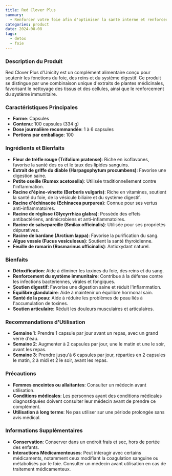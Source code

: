 ```yaml
---
title: Red Clover Plus
summary:
  - Renforcer votre foie afin d'optimiser la santé interne et renforcer le système immunitaire
categories: product
date: 2024-08-08
tags:
  - detox
  - foie
---
```


### **Description du Produit**
Red Clover Plus d'Unicity est un complément alimentaire conçu pour soutenir les fonctions du foie, des reins et du système digestif. Ce produit se distingue par une combinaison unique d'extraits de plantes médicinales, favorisant le nettoyage des tissus et des cellules, ainsi que le renforcement du système immunitaire.

### **Caractéristiques Principales**
- **Forme**: Capsules
- **Contenu**: 100 capsules (334 g)
- **Dose journalière recommandée**: 1 à 6 capsules
- **Portions par emballage**: 100

### **Ingrédients et Bienfaits**
- **Fleur de trèfle rouge (Trifolium pratense)**: Riche en isoflavones, favorise la santé des os et le taux des lipides sanguins.
- **Extrait de griffe du diable (Harpagophytum procumbens)**: Favorise une digestion saine.
- **Petite oseille (Rumex acetosella)**: Utilisée traditionnellement contre l'inflammation.
- **Racine d'épine-vinette (Berberis vulgaris)**: Riche en vitamines, soutient la santé du foie, de la vésicule biliaire et du système digestif.
- **Racine d'échinacée (Echinacea purpurea)**: Connue pour ses vertus anti-inflammatoires.
- **Racine de réglisse (Glycyrrhiza glabra)**: Possède des effets antibactériens, antimicrobiens et anti-inflammatoires.
- **Racine de salsepareille (Smilax officinalis)**: Utilisée pour ses propriétés dépuratives.
- **Racine de bardane (Arctium lappa)**: Favorise la purification du sang.
- **Algue vessie (Fucus vesiculosus)**: Soutient la santé thyroïdienne.
- **Feuille de romarin (Rosmarinus officinalis)**: Antioxydant naturel.

### **Bienfaits**
- **Détoxification**: Aide à éliminer les toxines du foie, des reins et du sang.
- **Renforcement du système immunitaire**: Contribue à la défense contre les infections bactériennes, virales et fongiques.
- **Soutien digestif**: Favorise une digestion saine et réduit l'inflammation.
- **Équilibre glandulaire**: Aide à maintenir un équilibre hormonal sain.
- **Santé de la peau**: Aide à réduire les problèmes de peau liés à l'accumulation de toxines.
- **Soutien articulaire**: Réduit les douleurs musculaires et articulaires.

### **Recommandations d'Utilisation**
- **Semaine 1**: Prendre 1 capsule par jour avant un repas, avec un grand verre d'eau.
- **Semaine 2**: Augmenter à 2 capsules par jour, une le matin et une le soir, avant les repas.
- **Semaine 3**: Prendre jusqu'à 6 capsules par jour, réparties en 2 capsules le matin, 2 à midi et 2 le soir, avant les repas.

### **Précautions**
- **Femmes enceintes ou allaitantes**: Consulter un médecin avant utilisation.
- **Conditions médicales**: Les personnes ayant des conditions médicales diagnostiquées doivent consulter leur médecin avant de prendre ce complément.
- **Utilisation à long terme**: Ne pas utiliser sur une période prolongée sans avis médical.

### **Informations Supplémentaires**
- **Conservation**: Conserver dans un endroit frais et sec, hors de portée des enfants.
- **Interactions Médicamenteuses**: Peut interagir avec certains médicaments, notamment ceux modifiant la coagulation sanguine ou métabolisés par le foie. Consulter un médecin avant utilisation en cas de traitement médicamenteux.

